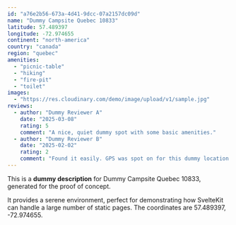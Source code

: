 ```yaml
---
id: "a76e2b56-673a-4d41-9dcc-07a2157dc09d"
name: "Dummy Campsite Quebec 10833"
latitude: 57.489397
longitude: -72.974655
continent: "north-america"
country: "canada"
region: "quebec"
amenities:
  - "picnic-table"
  - "hiking"
  - "fire-pit"
  - "toilet"
images:
  - "https://res.cloudinary.com/demo/image/upload/v1/sample.jpg"
reviews:
  - author: "Dummy Reviewer A"
    date: "2025-03-08"
    rating: 5
    comment: "A nice, quiet dummy spot with some basic amenities."
  - author: "Dummy Reviewer B"
    date: "2025-02-02"
    rating: 2
    comment: "Found it easily. GPS was spot on for this dummy location."
---
```


This is a **dummy description** for Dummy Campsite Quebec 10833, generated for the proof of concept.

It provides a serene environment, perfect for demonstrating how SvelteKit can handle a large number of static pages. The coordinates are 57.489397, -72.974655.
